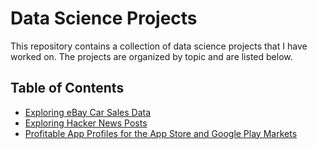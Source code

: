 # Data Science Projects

This repository contains a collection of data science projects that I have worked on. The projects are organized by topic and are listed below.

## Table of Contents

- [Exploring eBay Car Sales Data](#exploring-ebay-car-sales-data)
- [Exploring Hacker News Posts](#exploring-hacker-news-posts)
- [Profitable App Profiles for the App Store and Google Play Markets](#profitable-app-profiles-for-the-app-store-and-google-play-markets)
